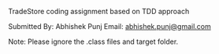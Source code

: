 TradeStore coding assignment based on TDD approach

Submitted By: Abhishek Punj
Email: abhishek.punj@gmail.com

Note: Please ignore the .class files and target folder. 
